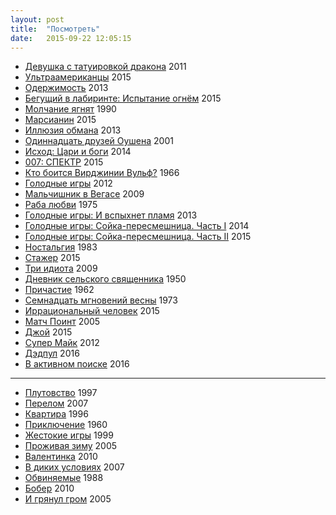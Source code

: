 ```yaml
---
layout: post
title:  "Посмотреть"
date:   2015-09-22 12:05:15
---
```


- [Девушка с татуировкой дракона](http://www.kinopoisk.ru/film/491724/) 2011
- [Ультраамериканцы](http://www.kinopoisk.ru/film/807399/) 2015
- [Одержимость](http://www.kinopoisk.ru/film/725190/) 2013
- [Бегущий в лабиринте: Испытание огнём](http://www.kinopoisk.ru/film/842673/) 2015
- [Молчание ягнят](http://www.kinopoisk.ru/film/345/) 1990
- [Марсианин](http://www.kinopoisk.ru/film/841700/) 2015
- [Иллюзия обмана](http://www.kinopoisk.ru/film/522892/) 2013
- [Одиннадцать друзей Оушена](http://www.kinopoisk.ru/film/770/) 2001
- [Исход: Цари и боги](http://www.kinopoisk.ru/film/484611/) 2014
- [007: СПЕКТР](http://www.kinopoisk.ru/film/678552/) 2015
- [Кто боится Вирджинии Вульф?](http://www.kinopoisk.ru/film/490/) 1966
- [Голодные игры](http://www.kinopoisk.ru/film/468581/) 2012
- [Мальчишник в Вегасе](http://www.kinopoisk.ru/film/426004/) 2009
- [Раба любви](http://www.kinopoisk.ru/film/42030/) 1975
- [Голодные игры: И вспыхнет пламя](http://www.kinopoisk.ru/film/602373/) 2013
- [Голодные игры: Сойка-пересмешница. Часть I](http://www.kinopoisk.ru/film/661911/) 2014
- [Голодные игры: Сойка-пересмешница. Часть II](http://www.kinopoisk.ru/film/663715/) 2015
- [Ностальгия](http://www.kinopoisk.ru/film/46464/) 1983
- [Стажер](http://www.kinopoisk.ru/film/677893/) 2015
- [Три идиота](http://www.kinopoisk.ru/film/423210/) 2009
- [Дневник сельского священника](http://www.kinopoisk.ru/film/94546/) 1950
- [Причастие](http://www.kinopoisk.ru/film/15183/) 1962
- [Семнадцать мгновений весны](http://www.kinopoisk.ru/film/89540/) 1973
- [Иррациональный человек](http://www.kinopoisk.ru/film/840992/) 2015
- [Матч Поинт](http://www.kinopoisk.ru/film/81530/) 2005
- [Джой](http://www.kinopoisk.ru/film/713051/) 2015
- [Супер Майк](http://www.kinopoisk.ru/film/586488/) 2012
- [Дэдпул](http://www.kinopoisk.ru/film/462360/) 2016
- [В активном поиске](http://www.kinopoisk.ru/film/462538/) 2016

***

- [Плутовство](http://www.kinopoisk.ru/film/2989/) 1997
- [Перелом](http://www.kinopoisk.ru/film/220617/) 2007
- [Квартира](http://www.kinopoisk.ru/film/3720/) 1996
- [Приключение](http://www.kinopoisk.ru/film/63930/) 1960
- [Жестокие игры](http://www.kinopoisk.ru/film/12192/) 1999
- [Проживая зиму](http://www.kinopoisk.ru/film/53951/) 2005
- [Валентинка](http://www.kinopoisk.ru/film/404459/) 2010
- [В диких условиях](http://www.kinopoisk.ru/film/252626/) 2007
- [Обвиняемые](http://www.kinopoisk.ru/film/9842/) 1988
- [Бобер](http://www.kinopoisk.ru/film/474521/) 2010
- [И грянул гром](http://www.kinopoisk.ru/film/4473/) 2005

